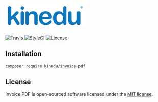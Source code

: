 # ![Kinedu](https://raw.githubusercontent.com/Kinedu/invoice-pdf/gh-pages/assets/img/logo.png)

[![Travis](https://img.shields.io/travis/Kinedu/invoice-pdf.svg?style=flat-square)](https://travis-ci.org/Kinedu/invoice-pdf)
[![StyleCI](https://styleci.io/repos/118187034/shield?branch=master)](https://styleci.io/repos/118187034)
[![License](https://img.shields.io/github/license/kinedu/invoice-pdf.svg?style=flat-square)](https://packagist.org/packages/kinedu/invoice-pdf)

## Installation

```shell
composer require kinedu/invoice-pdf
```

## License

Invoice PDF is open-sourced software licensed under the [MIT license](https://opensource.org/licenses/MIT).
